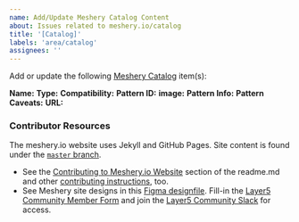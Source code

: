 ```yaml
---
name: Add/Update Meshery Catalog Content
about: Issues related to meshery.io/catalog
title: '[Catalog]'
labels: 'area/catalog'
assignees: ''
---
```

Add or update the following [Meshery Catalog](https://meshery.io/catalog.) item(s):

**Name:**  <!-- Name of pattern -->
**Type:** <!-- Type of pattern-->
**Compatibility:** <!-- Service mesh it's compatible with -->
**Pattern ID:** <!-- Unique identifier -->
**image:** <!-- Link to image -->
**Pattern Info:** <!-- brief information of the pattern -->
**Pattern Caveats:** <!-- Caveats of the pattern -->
**URL:** <!-- url | format: (https://raw.githubusercontent.com/service-mesh-patterns/service-mesh-patterns/master/samples/IstioFilterPattern.yaml)>
**Download link:** <!-- link to binary zip file or upload the file here -->


### Contributor Resources

The meshery.io website uses Jekyll and GitHub Pages. Site content is found under the [`master` branch](https://github.com/meshery/meshery.io/tree/master).
- See the [Contributing to Meshery.io Website](https://github.com/meshery/meshery.io#contributing-to-the-mesheryio-website) section of the readme.md and other [contributing instructions](https://docs.meshery.io/project/contributing), too.
- See Meshery site designs in this [Figma designfile](https://www.figma.com/file/SMP3zxOjZztdOLtgN4dS2W/Meshery-UI?node-id=110%3A1). Fill-in the [Layer5 Community Member Form](https://layer5.io/newcomer) and join the [Layer5 Community Slack](http://slack.layer5.io) for access.

